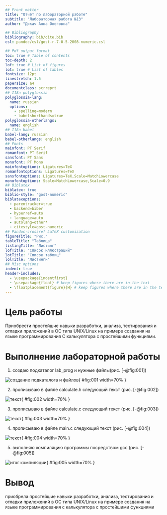 ```yaml
---
## Front matter
title: "Отчёт по лабораторной работе"
subtitle: "Лабораторная работа №13"
author: "Дикач Анна Олеговна"

## Bibliography
bibliography: bib/cite.bib
csl: pandoc/csl/gost-r-7-0-5-2008-numeric.csl

## Pdf output format
toc: true # Table of contents
toc-depth: 2
lof: true # List of figures
lot: true # List of tables
fontsize: 12pt
linestretch: 1.5
papersize: a4
documentclass: scrreprt
## I18n polyglossia
polyglossia-lang:
  name: russian
  options:
	- spelling=modern
	- babelshorthands=true
polyglossia-otherlangs:
  name: english
## I18n babel
babel-lang: russian
babel-otherlangs: english
## Fonts
mainfont: PT Serif
romanfont: PT Serif
sansfont: PT Sans
monofont: PT Mono
mainfontoptions: Ligatures=TeX
romanfontoptions: Ligatures=TeX
sansfontoptions: Ligatures=TeX,Scale=MatchLowercase
monofontoptions: Scale=MatchLowercase,Scale=0.9
## Biblatex
biblatex: true
biblio-style: "gost-numeric"
biblatexoptions:
  - parentracker=true
  - backend=biber
  - hyperref=auto
  - language=auto
  - autolang=other*
  - citestyle=gost-numeric
## Pandoc-crossref LaTeX customization
figureTitle: "Рис."
tableTitle: "Таблица"
listingTitle: "Листинг"
lofTitle: "Список иллюстраций"
lotTitle: "Список таблиц"
lolTitle: "Листинги"
## Misc options
indent: true
header-includes:
  - \usepackage{indentfirst}
  - \usepackage{float} # keep figures where there are in the text
  - \floatplacement{figure}{H} # keep figures where there are in the text
---
```


# Цель работы

Приобрести простейшие навыки разработки, анализа, тестирования и отладки приложений в ОС типа UNIX/Linux на примере создания на языке программирования
С калькулятора с простейшими функциями.

# Выполнение лабораторной работы

1. создаю подкаталог lab_prog и нужные файлы(рис. [-@fig:001])

![создание подкаталога и файлов ](image/pic1.png){ #fig:001 width=70% }

2. прописываю в файле calculate.h следующий текст (рис. [-@fig:002])

![текст](image/pic2.png){ #fig:002 width=70% }

3. прописываю в файле calculate.с следующий текст (рис. [-@fig:003])

![текст](image/pic3.png){ #fig:003 width=70% }

4. прописываю в файле main.c следующий текст (рис. [-@fig:004])

![текст](image/pic4.png){ #fig:004 width=70% }

5. выполняю компиляцию программы посредством gcc (рис. [-@fig:005])

![итог компиляции](image/pic5.png){ #fig:005 width=70% }


# Вывод
 
приобрела простейшие навыки разработки, анализа, тестирования и отладки приложений в ОС типа UNIX/Linux на примере создания на языке программирования с калькулятора с простейшими функциями
